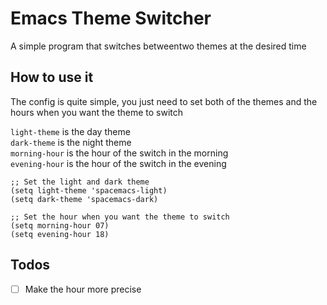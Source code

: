 # Emacs Theme Switcher

A simple program that switches betweentwo themes at the desired time

## How to use it

The config is quite simple, you just need to set both of the themes and the hours when you want the theme to switch  

`light-theme` is the day theme  
`dark-theme` is the night theme  
`morning-hour` is the hour of the switch in the morning  
`evening-hour` is the hour of the switch in the evening  


``` emacs-lisp
;; Set the light and dark theme
(setq light-theme 'spacemacs-light)
(setq dark-theme 'spacemacs-dark)

;; Set the hour when you want the theme to switch
(setq morning-hour 07)
(setq evening-hour 18)
```

## Todos

- [ ] Make the hour more precise
